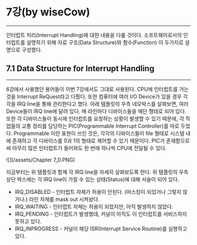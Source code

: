 # 7강\(by wiseCow\)

---

인터럽트 처리\(Interrupt Handling\)에 대한 내용을 다룰 것이다. 소프트웨어로서의 인터럽트를 설명하기 위해 자료 구조\(Data Structure\)와 함수\(Function\) 이 두가지로 설명으로 구성했다.



## 7.1 Data Structure for Interrupt Handling

---

6강에서 사용했던 용어들이 이번 7강에서도 그대로 사용된다. CPU에 인터럽트를 거는 것을 Interrupt ReQuest라고 다뤘다. 또한 컴퓨터에 여러 I/O Device가 있을 경우 각각을 IRQ line을 통해 관리한다고 했다. 아래 템플릿의 우측 네모박스를 살펴보면, 여러 Device들이 IRQ line에 달려 있다. 매 라인마다 디바이스들을 매단 형태로 되어 있다. 또한 각 디바이스들이 동시에 인터럽트를 요청하는 상황이 발생할 수 있기 때문에, 각 작업들의 교통 정리를 담당하는 PIC\(Programmable Interrupt Controller\)를 따로 두었다. Programmable 이란 표현이 쓰인 것은, 각각의 디바이스들이 file 형태로 시스템 내에 존재하고 각 디바이스를 0과 1의 형태로 제어할 수 있기 때문이다. PIC가 존재함으로써 아무리 많은 인터럽트가 들어와도 한 번에 하나씩 CPU에 전달될 수 있다.

![](/assets/Chapter 7_0.PNG)

지금부터는 위 템플릿과 함께 각 IRQ line을 자세히 살펴보도록 한다. 위 템플릿의 우측상단 박스에는 각 IRQ line이 가질 수 있는 상태\(Status\)에 대해 서술이 되어 있다.

* IRQ\_DISABLED - 인터럽트 자체가 허용이 안된다. \(마스킹이 되있거나 그렇지 않거나.\) 라인 자체를 mask out 시켜놨다.
* IRQ\_WAITING - 인터럽트 자체는 허용이 되었지만, 아직 발생하지 않았다.
* IRQ\_PENDING - 인터럽트가 발생했데, 커널이 아직도 이 인터럽트를 서비스하지 못하고 있다.
* IRQ\_INPROGRESS - 커널이 해당 ISR\(Interrupt Service Routine\)를 실행하고 있다.





